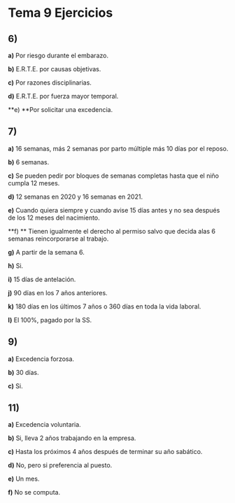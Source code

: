 #  Tema 9 Ejercicios

## 6) 

**a)** Por riesgo durante el embarazo.

**b)** E.R.T.E. por causas objetivas.

**c)** Por razones disciplinarias.

**d)** E.R.T.E. por fuerza mayor temporal.

**e) **Por solicitar una excedencia.

## 7)

**a)** 16 semanas, más 2 semanas por parto múltiple más 10 días por el reposo.

**b)** 6 semanas.

**c)** Se pueden pedir por bloques de semanas completas hasta que el niño cumpla 12 meses.

**d)** 12 semanas en 2020 y 16 semanas en 2021.

**e)** Cuando quiera siempre y cuando avise 15 días antes y no sea después de los 12 meses del nacimiento.

**f) ** Tienen igualmente el derecho al permiso salvo que decida alas 6 semanas reincorporarse al trabajo.

**g)** A partir de la semana 6.

**h)** Si.

**i)** 15 días de antelación.

**j)** 90 días en los 7 años anteriores.

**k)** 180 días en los últimos 7 años o 360 días en toda la vida laboral.

**l)** El 100%, pagado por la SS.

## 9)

**a)** Excedencia forzosa.

**b)** 30 días.

**c)** Si.

## 11)

**a)** Excedencia voluntaria.

**b)** Si, lleva 2 años trabajando en la empresa.

**c)** Hasta los próximos 4 años después de terminar su año sabático.

**d)** No, pero si preferencia al puesto.

**e)** Un mes.

**f)** No se computa.
